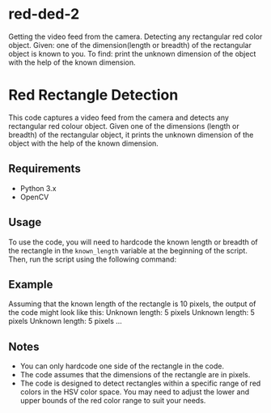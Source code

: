 # red-ded-2
 Getting the video feed from the camera.  Detecting any rectangular red color object.  Given: one of the dimension(length or breadth) of the rectangular object is known to you.  To find: print the unknown dimension of the object with the help of the known dimension. 
# Red Rectangle Detection

This code captures a video feed from the camera and detects any rectangular red colour object. Given one of the dimensions (length or breadth) of the rectangular object, it prints the unknown dimension of the object with the help of the known dimension.

## Requirements

- Python 3.x
- OpenCV

## Usage

To use the code, you will need to hardcode the known length or breadth of the rectangle in the `known_length` variable at the beginning of the script. Then, run the script using the following command:

## Example

Assuming that the known length of the rectangle is 10 pixels, the output of the code might look like this:
Unknown length: 5 pixels
Unknown length: 5 pixels
Unknown length: 5 pixels
...


## Notes

- You can only hardcode one side of the rectangle in the code.
- The code assumes that the dimensions of the rectangle are in pixels.
- The code is designed to detect rectangles within a specific range of red colors in the HSV color space. You may need to adjust the lower and upper bounds of the red color range to suit your needs.
